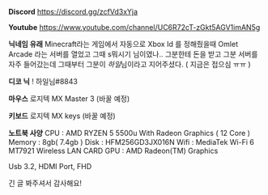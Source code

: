**Discord**
https://discord.gg/zcfVd3xYja

**Youtube**
https://www.youtube.com/channel/UC6R72cT-zGkt5AGV1imAN5g

**닉네임 유래**
Minecraft라는 게임에서 자동으로 Xbox Id 를 정해줬을때 Omlet Arcade 라는 서버를 열었고 그때 s뭐시기 님이였나..
그분한테 돈을 받고 그분 서버를 자주 들어갔는데 그때부터 그분이 *하일*님이라고 지어주셨다. ( 지금은 접으심 ㅠㅠ )

**디코 닉**
! 하일님#8843

**마우스**
로지텍 MX Master 3
(바꿀 예정)

**키보드**
로지텍 MX keys
(바꿀 예정)

**노트북 사양**
CPU : AMD RYZEN 5 5500u With Radeon Graphics ( 12 Core )
Memory : 8gb( 7.4gb )
Disk : HFM256GD3JX016N
Wifi : MediaTek Wi-Fi 6 MT7921 Wireless LAN CARD
GPU : AMD Radeon(TM) Graphics

Usb 3.2, HDMI Port, FHD

긴 글 봐주셔서 감사해요! 
